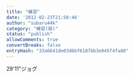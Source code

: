 ```yaml
---
title: "練習"
date: '2012-02-23T21:50:46'
author: "subaru44k"
category: "練習(弱)"
status: "publish"
allowComments: true
convertBreaks: false
entryHash: "33a6641de03d6bf6187bb3e945f4fa88"
---
```

29'11"ジョグ
